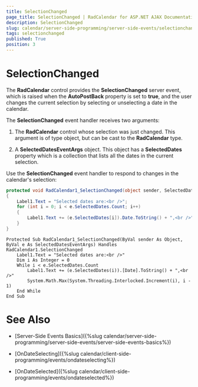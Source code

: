 ```yaml
---
title: SelectionChanged
page_title: SelectionChanged | RadCalendar for ASP.NET AJAX Documentation
description: SelectionChanged
slug: calendar/server-side-programming/server-side-events/selectionchanged
tags: selectionchanged
published: True
position: 3
---
```


# SelectionChanged



The **RadCalendar** control provides the **SelectionChanged** server event, which is raised when the **AutoPostBack** property is set to **true**, and the user changes the current selection by selecting or unselecting a date in the calendar.

The **SelectionChanged** event handler receives two arguments:

1. The **RadCalendar** control whose selection was just changed. This argument is of type object, but can be cast to the **RadCalendar** type.

2. A **SelectedDatesEventArgs** object. This object has a **SelectedDates** property which is a collection that lists all the dates in the current selection.

Use the **SelectionChanged** event handler to respond to changes in the calendar's selection:



````C#
protected void RadCalendar1_SelectionChanged(object sender, SelectedDatesEventArgs e)
{
    Label1.Text = "Selected dates are:<br />";
    for (int i = 0; i < e.SelectedDates.Count; i++)
    {
        Label1.Text += (e.SelectedDates[i]).Date.ToString() + ",<br />";
    }
}
````
````VB.NET
Protected Sub RadCalendar1_SelectionChanged(ByVal sender As Object, ByVal e As SelectedDatesEventArgs) Handles RadCalendar1.SelectionChanged
    Label1.Text = "Selected dates are:<br />"
    Dim i As Integer = 0
    While i < e.SelectedDates.Count
        Label1.Text += (e.SelectedDates(i)).[Date].ToString() + ",<br />"
        System.Math.Max(System.Threading.Interlocked.Increment(i), i - 1)
    End While
End Sub
````


# See Also

 * [Server-Side Events Basics]({%slug calendar/server-side-programming/server-side-events/server-side-events-basics%})

 * [OnDateSelecting]({%slug calendar/client-side-programming/events/ondateselecting%})

 * [OnDateSelected]({%slug calendar/client-side-programming/events/ondateselected%})
